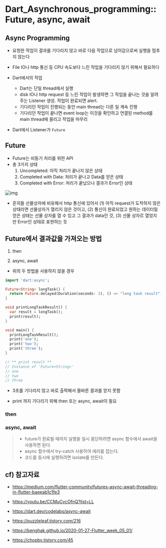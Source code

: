 # Dart_Asynchronous_programming:: Future, async, await



## Async Programming

- 요청한 작업이 결과를 기다리지 않고 바로 다음 작업으로 넘어감으로써 실행을 멈추지 않는다

- File IO나 http 통신 등 CPU 속도보다 느린 작업을 기다리지 않기 위해서 필요하다

- Dart에서의 작업

  - Dart는 단일 thread에서 실행
  - disk IO나 http request 등 느린 작업이 발생하면 그 작업을 끝나는 것을 알려주는 Listener 생성. 작업이 완료되면 alert.
  - 기다리던 작업이 진행되는 동안 main thread는 다른 일 계속 진행
  - 기다리던 작업이 끝나면 event loop는 이것을 확인하고 연결된 method를 main thread에 올리고 작업을 마무리

- Dart에서 Listener가 `Future`

  

  

## Future

- Future는 비동기 처리를 위한 API
- 총 3가지 상태
  1. Uncompleted: 아직 처리가 끝나지 않은 상태
  2. Completed with Data: 처리가 끝나고 Data를 얻은 상태
  3. Completed with Error: 처리가 끝났으나 결과가 Error인 상태

![img](https://blog.kakaocdn.net/dn/lyHIP/btqBsGLyWJD/iMZDPncmSJXYT4EWFSKw10/img.png)

- 흔히들 선물상자에 비유해서 http 통신에 있어서 (1) 아직 request가 도착하지 않은 상태라면 선물상자가 열리지 않은 것이고, (2) 통신이 완료되었고 원하는 데이터릴 얻은 상태는 선물 상자를 열 수 있고 그 결과가 data인 것, (3) 선물 상자르 열었지만 Error인 상태로 표현하는 듯





## Future에서 결과값을 가져오는 방법

1. then

2. async, await




- 위의 두 방법을 사용하지 않을 경우

```dart
import 'dart:async';

Future<String> longTask() {
  return Future.delayed(Duration(seconds: 3), () => "long task result");
}

void printLongTaskResult() {
  var result = longTask();
  print(result);
}

void main() {
  printLongTaskResult();
  print('one');
  print('two');
  print('three');
}

// ** print result **
// Instance of 'Future<String>'
// one
// two
// three

```

- 3초를 기다리지 않고 바로 출력해서 올바른 결과를 얻지 못함

- print 까지 기다리기 위해 then 또는 async, await이 필요

  

### then









### async, await

> - future가 완료될 때까지 실행을 일시 중단하려면 async 함수에서 await을 사용하면 된다.
> - async 함수에서 try-catch 사용하여 에러를 잡는다.
> - 코드를 동시에 실행하려면 isolate를 만든다.









## cf) 참고자료

- https://medium.com/flutter-community/futures-async-await-threading-in-flutter-baeeab1c1fe3
- https://youtu.be/CCMuCvcOfnQ?list=LL

- https://dart.dev/codelabs/async-await
- https://puzzleleaf.tistory.com/216

- https://benghak.github.io/2020-01-27-Flutter_week_05_01/

- https://chopby.tistory.com/45

